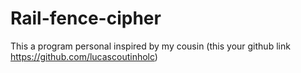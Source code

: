 # Rail-fence-cipher
This a program personal inspired by my cousin (this your github link https://github.com/lucascoutinholc)
